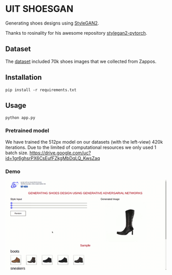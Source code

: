# UIT SHOESGAN
Generating shoes designs using [StyleGAN2](https://github.com/NVlabs/stylegan2).

Thanks to rosinality for his awesome repository [stylegan2-pytorch](https://github.com/rosinality/stylegan2-pytorch).

## Dataset
The [dataset](https://github.com/thilove98/uit-shoesgan/tree/master/dataset) included 70k shoes images that we collected from Zappos.

## Installation
	pip install -r requirements.txt

## Usage
	python app.py

### Pretrained model
We have trained the 512px model on our datasets (with the left-view) 420k iterations. Due to the limited of computational resources we only used 1 batch size.
<https://drive.google.com/uc?id=1gr6ghsrPX6CsEufFZkgMbDqLQ_KwsZaq>


### Demo
![](shoes-demo.gif)
